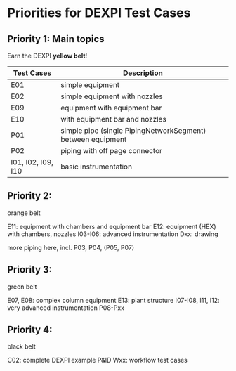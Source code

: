 Priorities for DEXPI Test Cases
===============================

Priority 1: Main topics
-----------------------

Earn the DEXPI **yellow belt**!

Test Cases | Description
-----------|------------
E01 | simple equipment
E02 | simple equipment with nozzles
E09 | equipment with equipment bar
E10 | with equipment bar and nozzles
P01 | simple pipe (single PipingNetworkSegment) between equipment
P02 | piping with off page connector
I01, I02, I09, I10 | basic instrumentation


Priority 2:
-----------

orange belt

E11: equipment with chambers and equipment bar
E12: equipment (HEX) with chambers, nozzles
I03-I06: advanced instrumentation
Dxx: drawing

more piping here, incl. P03, P04, (P05, P07)


Priority 3:
-----------

green belt

E07, E08: complex column equipment
E13: plant structure
I07-I08, I11, I12: very advanced instrumentation
P08-Pxx


Priority 4:
-----------

black belt

C02: complete DEXPI example P&ID
Wxx: workflow test cases
